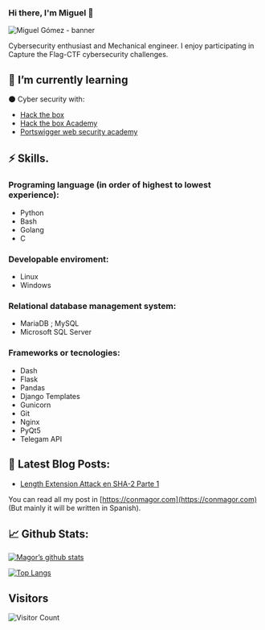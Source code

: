 ### Hi there, I'm Miguel 👋
 <!---
![Miguel Gómez](https://user-images.githubusercontent.com/18307144/143658052-88ce4f79-5b53-4b62-ba4a-fc95a2d5f432.png)
-->
![Miguel Gómez - banner](https://user-images.githubusercontent.com/18307144/223843416-0447540b-044b-4da3-8a03-365a7e0eb40d.png)

Cybersecurity enthusiast and Mechanical engineer. I enjoy participating in Capture the Flag-CTF cybersecurity challenges.

## 🌱 I’m currently learning
🌑 Cyber security with:
- [Hack the box](hackthebox.com/)
- [Hack the box Academy](https://academy.hackthebox.com/)
- [Portswigger web security academy](https://portswigger.net/web-security/dashboard)

## ⚡ Skills.
### Programing language (in order of highest to lowest experience):
- Python
- Bash
- Golang
- C

### Developable enviroment:
- Linux
- Windows
### Relational database management system:
- MariaDB ; MySQL
- Microsoft SQL Server
### Frameworks or tecnologies:
- Dash
- Flask
- Pandas
- Django Templates
- Gunicorn
- Git
- Nginx
- PyQt5
- Telegam API
## 📓 Latest Blog Posts:

- [Length Extension Attack en SHA-2 Parte 1](https://conmagor.com/length-extension-attack-en-sha-2-parte-1)

You can read all my post in [https://conmagor.com](https://conmagor.com) (But mainly it will be written in Spanish).

## 📈 Github Stats:
[![Magor’s github stats](https://github-readme-stats.vercel.app/api?username=xmagor&count_private=true&show_icons=true&range=all_time)](https://github.com/xmagor)

[![Top Langs](https://github-readme-stats.vercel.app/api/top-langs/?username=xmagor&layout=compact&range=all_time)](https://github.com/xmagor)

## Visitors
![Visitor Count](https://profile-counter.glitch.me/xmagor/count.svg)

